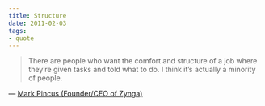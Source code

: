 ```yaml
---
title: Structure
date: 2011-02-03
tags:
- quote
---
```


> There are people who want the comfort and structure of a job where they’re given tasks and told what to do. I think it’s actually a minority of people.

— [Mark Pincus (Founder/CEO of Zynga)](http://www.nytimes.com/2010/01/31/business/31corner.html)
